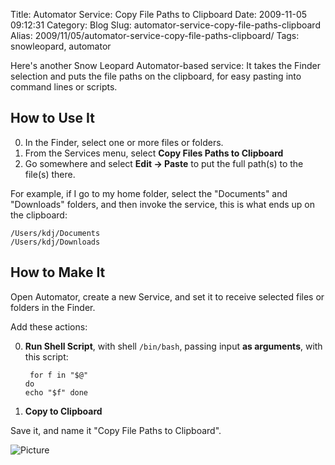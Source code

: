 Title: Automator Service: Copy File Paths to Clipboard
Date: 2009-11-05 09:12:31
Category: Blog
Slug: automator-service-copy-file-paths-clipboard
Alias: 2009/11/05/automator-service-copy-file-paths-clipboard/
Tags: snowleopard, automator


Here's another Snow Leopard Automator-based service: It takes the Finder selection and puts the file paths on the clipboard, for easy pasting into command lines or scripts.
<!--break-->
## How to Use It

0. In the Finder, select one or more files or folders.
0. From the Services menu, select **Copy Files Paths to Clipboard**
0. Go somewhere and select **Edit -> Paste** to put the full path(s) to the file(s) there.

For example, if I go to my home folder, select the "Documents" and "Downloads" folders, and then invoke the service, this is what ends up on the clipboard:

    /Users/kdj/Documents
    /Users/kdj/Downloads


## How to Make It

Open Automator, create a new Service, and set it to receive selected files or folders in the Finder.

Add these actions:

0. **Run Shell Script**, with shell `/bin/bash`, passing input **as arguments**, with this script:<pre><code>
    for f in "$@"
    do
        echo "$f"
    done
</code></pre>
0. **Copy to Clipboard**

Save it, and name it "Copy File Paths to Clipboard".

<img src="http://undefinedvalue.com/sites/undefinedvalue.com/files/Copy_File_Paths_to_Clipboard.png" alt="Picture">
